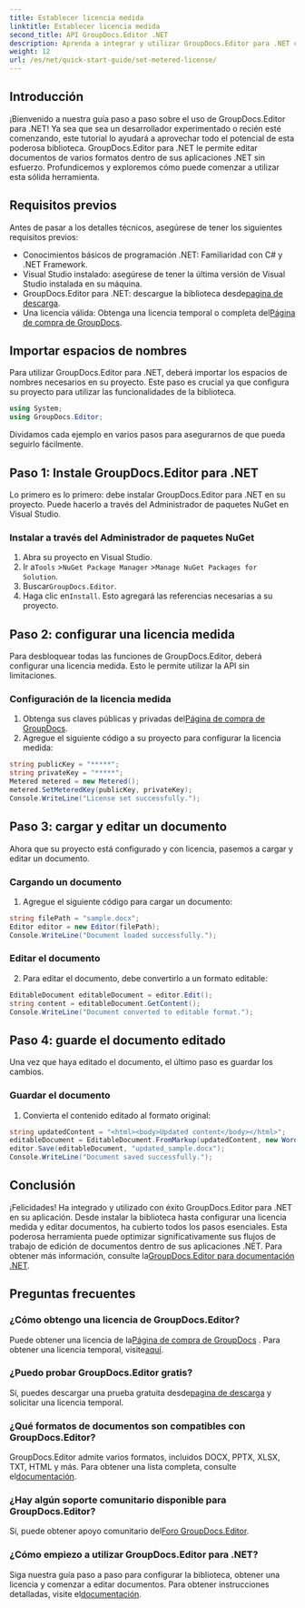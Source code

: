 ```yaml
---
title: Establecer licencia medida
linktitle: Establecer licencia medida
second_title: API GroupDocs.Editor .NET
description: Aprenda a integrar y utilizar GroupDocs.Editor para .NET con nuestra guía completa. Desbloquee potentes funciones de edición de documentos dentro de sus aplicaciones .NET.
weight: 12
url: /es/net/quick-start-guide/set-metered-license/
---
```

## Introducción
¡Bienvenido a nuestra guía paso a paso sobre el uso de GroupDocs.Editor para .NET! Ya sea que sea un desarrollador experimentado o recién esté comenzando, este tutorial lo ayudará a aprovechar todo el potencial de esta poderosa biblioteca. GroupDocs.Editor para .NET le permite editar documentos de varios formatos dentro de sus aplicaciones .NET sin esfuerzo. Profundicemos y exploremos cómo puede comenzar a utilizar esta sólida herramienta.
## Requisitos previos
Antes de pasar a los detalles técnicos, asegúrese de tener los siguientes requisitos previos:
- Conocimientos básicos de programación .NET: Familiaridad con C# y .NET Framework.
- Visual Studio instalado: asegúrese de tener la última versión de Visual Studio instalada en su máquina.
-  GroupDocs.Editor para .NET: descargue la biblioteca desde[pagina de descarga](https://releases.groupdocs.com/editor/net/).
-  Una licencia válida: Obtenga una licencia temporal o completa del[Página de compra de GroupDocs](https://purchase.groupdocs.com/temporary-license/).
## Importar espacios de nombres
Para utilizar GroupDocs.Editor para .NET, deberá importar los espacios de nombres necesarios en su proyecto. Este paso es crucial ya que configura su proyecto para utilizar las funcionalidades de la biblioteca.
```csharp
using System;
using GroupDocs.Editor;
```
Dividamos cada ejemplo en varios pasos para asegurarnos de que pueda seguirlo fácilmente.
## Paso 1: Instale GroupDocs.Editor para .NET
Lo primero es lo primero: debe instalar GroupDocs.Editor para .NET en su proyecto. Puede hacerlo a través del Administrador de paquetes NuGet en Visual Studio.
### Instalar a través del Administrador de paquetes NuGet
1. Abra su proyecto en Visual Studio.
2.  Ir a`Tools` >`NuGet Package Manager` >`Manage NuGet Packages for Solution`.
3.  Buscar`GroupDocs.Editor`.
4.  Haga clic en`Install`.
Esto agregará las referencias necesarias a su proyecto.
## Paso 2: configurar una licencia medida
Para desbloquear todas las funciones de GroupDocs.Editor, deberá configurar una licencia medida. Esto le permite utilizar la API sin limitaciones.
### Configuración de la licencia medida
1.  Obtenga sus claves públicas y privadas del[Página de compra de GroupDocs](https://purchase.groupdocs.com/temporary-license/).
2. Agregue el siguiente código a su proyecto para configurar la licencia medida:
```csharp
string publicKey = "*****";
string privateKey = "*****";
Metered metered = new Metered();
metered.SetMeteredKey(publicKey, privateKey);
Console.WriteLine("License set successfully.");
```
## Paso 3: cargar y editar un documento
Ahora que su proyecto está configurado y con licencia, pasemos a cargar y editar un documento.
### Cargando un documento
1. Agregue el siguiente código para cargar un documento:
```csharp
string filePath = "sample.docx";
Editor editor = new Editor(filePath);
Console.WriteLine("Document loaded successfully.");
```
### Editar el documento
2. Para editar el documento, debe convertirlo a un formato editable:
```csharp
EditableDocument editableDocument = editor.Edit();
string content = editableDocument.GetContent();
Console.WriteLine("Document converted to editable format.");
```
## Paso 4: guarde el documento editado
Una vez que haya editado el documento, el último paso es guardar los cambios.
### Guardar el documento
1. Convierta el contenido editado al formato original:
```csharp
string updatedContent = "<html><body>Updated content</body></html>";
editableDocument = EditableDocument.FromMarkup(updatedContent, new WordProcessingSaveOptions());
editor.Save(editableDocument, "updated_sample.docx");
Console.WriteLine("Document saved successfully.");
```
## Conclusión
 ¡Felicidades! Ha integrado y utilizado con éxito GroupDocs.Editor para .NET en su aplicación. Desde instalar la biblioteca hasta configurar una licencia medida y editar documentos, ha cubierto todos los pasos esenciales. Esta poderosa herramienta puede optimizar significativamente sus flujos de trabajo de edición de documentos dentro de sus aplicaciones .NET. Para obtener más información, consulte la[GroupDocs.Editor para documentación .NET](https://tutorials.groupdocs.com/editor/net/).
## Preguntas frecuentes
### ¿Cómo obtengo una licencia de GroupDocs.Editor?
 Puede obtener una licencia de la[Página de compra de GroupDocs](https://purchase.groupdocs.com/buy) . Para obtener una licencia temporal, visite[aquí](https://purchase.groupdocs.com/temporary-license/).
### ¿Puedo probar GroupDocs.Editor gratis?
 Sí, puedes descargar una prueba gratuita desde[pagina de descarga](https://releases.groupdocs.com/) y solicitar una licencia temporal.
### ¿Qué formatos de documentos son compatibles con GroupDocs.Editor?
 GroupDocs.Editor admite varios formatos, incluidos DOCX, PPTX, XLSX, TXT, HTML y más. Para obtener una lista completa, consulte el[documentación](https://tutorials.groupdocs.com/editor/net/).
### ¿Hay algún soporte comunitario disponible para GroupDocs.Editor?
 Sí, puede obtener apoyo comunitario del[Foro GroupDocs.Editor](https://forum.groupdocs.com/c/editor/20).
### ¿Cómo empiezo a utilizar GroupDocs.Editor para .NET?
 Siga nuestra guía paso a paso para configurar la biblioteca, obtener una licencia y comenzar a editar documentos. Para obtener instrucciones detalladas, visite el[documentación](https://tutorials.groupdocs.com/editor/net/).